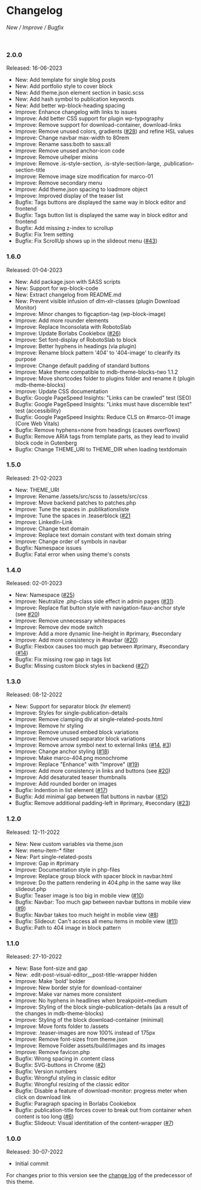 # Changelog

*New / Improve / Bugfix*

<br>

### 2.0.0
Released: 16-06-2023

* New: Add template for single blog posts
* New: Add portfolio style to cover block
* New: Add theme.json element section in basic.scss
* New: Add hash symbol to publication keywords
* New: Add better wp-block-heading spacing
* Improve: Enhance changelog with links to issues
* Improve: Add better CSS support for plugin wp-typography
* Improve: Remove support for download-container, download-links
* Improve: Remove unused colors, gradients ([#28](https://github.com/mdibella-dev/mdb-theme-fse/issues/28)) and refine HSL values
* Improve: Change navbar max-width to 80rem
* Improve: Rename sass:both to sass:all
* Improve: Remove unused anchor-icon code
* Improve: Remove uihelper mixins
* Improve: Remove .is-style-section, .is-style-section-large, .publication-section-title
* Improve: Remove image size modification for marco-01
* Improve: Remove secondary menu
* Improve: Add theme.json spacing to loadmore object
* Improve: Improved display of the teaser list
* Bugfix: Tags buttons are displayed the same way in block editor and frontend
* Bugfix: Tags button list is displayed the same way in block editor and frontend
* Bugfix: Add missing z-index to scrollup
* Bugfix: Fix 1rem setting
* Bugfix: Fix ScrollUp shows up in the slideout menu ([#43](https://github.com/mdibella-dev/mdb-theme-fse/issues/43))


### 1.6.0
Released: 01-04-2023

* New: Add package.json with SASS scripts
* New: Support for wp-block-code
* New: Extract changelog from README.md
* New: Prevent visible infusion of dlm-xlr-classes (plugin Download Monitor)
* Improve: Minor changes to figcaption-tag (wp-block-image)
* Improve: Add more rounder elements
* Improve: Replace Inconsolata with RobotoSlab
* Improve: Update Borlabs Cookiebox ([#26](https://github.com/mdibella-dev/mdb-theme-fse/issues/26))
* Improve: Set font-display of RobotoSlab to block
* Improve: Better hyphens in headings (via plugin)
* Improve: Rename block pattern '404' to '404-image' to clearify its purpose
* Improve: Change default padding of standard buttons
* Improve: Make theme compatible to mdb-theme-blocks-two 1.1.2
* Improve: Move shortcodes folder to plugins folder and rename it (plugin mdb-theme-blocks)
* Improve: Update CSS documentation
* Bugfix: Google PageSpeed Insights: "Links can be crawled" test (SEO)
* Bugfix: Google PageSpeed Insights: "Links must have discernible text" test (accessibility)
* Bugfix: Google PageSpeed Insights: Reduce CLS on #marco-01 image (Core Web Vitals)
* Bugfix: Remove hyphens=none from headings (causes overflows)
* Bugfix: Remove ARIA tags from template parts, as they lead to invalid block code in Gutenberg
* Bugfix: Change THEME_URI to THEME_DIR when loading textdomain


### 1.5.0
Released: 21-02-2023

* New: THEME_URI
* Improve: Rename /assets/src/scss to /assets/src/css
* Improve: Move backend patches to patches.php
* Improve: Tune the spaces in .publikationsliste
* Improve: Tune the spaces in .teaserblock ([#21](https://github.com/mdibella-dev/mdb-theme-fse/issues/21)
* Improve: LinkedIn-Link
* Improve: Change text domain
* Improve: Replace text domain constant with text domain string
* Improve: Change order of symbols in navbar
* Bugfix: Namespace issues
* Bugfix: Fatal error when using theme's consts


### 1.4.0
Released: 02-01-2023

* New: Namespace ([#25](https://github.com/mdibella-dev/mdb-theme-fse/issues/25))
* Improve: Neutralize .php-class side effect in admin pages ([#31](https://github.com/mdibella-dev/mdb-theme-fse/issues/31))
* Improve: Replace flat button style with navigation-faux-anchor style (see [#20](https://github.com/mdibella-dev/mdb-theme-fse/issues/20))
* Improve: Remove unnecessary whitespaces
* Improve: Remove dev mode switch
* Improve: Add a more dynamic line-height in #primary, #secondary
* Improve: Add more consistency in #navbar ([#20](https://github.com/mdibella-dev/mdb-theme-fse/issues/20))
* Bugfix: Flexbox causes too much gap between #primary, #secondary ([#14](https://github.com/mdibella-dev/mdb-theme-fse/issues/14))
* Bugfix: Fix missing row gap in tags list
* Bugfix: Missing custom block styles in backend ([#27](https://github.com/mdibella-dev/mdb-theme-fse/issues/27))


### 1.3.0
Released: 08-12-2022

* New: Support for separator block (hr element)
* Improve: Styles for single-publication-details
* Improve: Remove clamping div at single-related-posts.html
* Improve: Remove hr styling
* Improve: Remove unused embed block variations
* Improve: Remove unused separator block variations
* Improve: Remove arrow symbol next to external links ([#14](https://github.com/mdibella-dev/mdb-theme-fse/issues/14), [#3](https://github.com/mdibella-dev/mdb-theme-fse/issues/3))
* Improve: Change anchor styling ([#18](https://github.com/mdibella-dev/mdb-theme-fse/issues/18))
* Improve: Make marco-404.png monochrome
* Improve: Replace "Enhance" with "Improve" ([#19](https://github.com/mdibella-dev/mdb-theme-fse/issues/19))
* Improve: Add more consistency in links and buttons (see [#20](https://github.com/mdibella-dev/mdb-theme-fse/issues/20))
* Improve: Add desaturated teaser thumbnails
* Improve: Add rounded border on images
* Bugfix: Indention in list element ([#17](https://github.com/mdibella-dev/mdb-theme-fse/issues/17))
* Bugfix: Add minimal gap between flat buttons in navbar ([#12](https://github.com/mdibella-dev/mdb-theme-fse/issues/12))
* Bugfix: Remove additional padding-left in #primary, #secondary ([#23](https://github.com/mdibella-dev/mdb-theme-fse/issues/23))


### 1.2.0
Released: 12-11-2022

* New: New custom variables via theme.json
* New: menu-item-* filter
* New: Part single-related-posts
* Improve: Gap in #primary
* Improve: Documentation style in php-files
* Improve: Replace group block with spacer block in navbar.html
* Improve: Do the pattern rendering in 404.php in the same way like slideout.php
* Bugfix: Teaser image is too big in mobile view ([#10](https://github.com/mdibella-dev/mdb-theme-fse/issues/10))
* Bugfix: Navbar: Too much gap between navbar buttons in mobile view ([#9](https://github.com/mdibella-dev/mdb-theme-fse/issues/9))
* Bugfix: Navbar takes too much height in mobile view ([#8](https://github.com/mdibella-dev/mdb-theme-fse/issues/8))
* Bugfix: Slideout: Can't access all menu items in mobile view ([#11](https://github.com/mdibella-dev/mdb-theme-fse/issues/11))
* Bugfix: Path to 404 image in block pattern


### 1.1.0
Released: 27-10-2022

* New: Base font-size and gap
* New: .edit-post-visual-editor__post-title-wrapper hidden
* Improve: Make 'bold' bolder
* Improve: New border style for download-container
* Improve: Make var names more consistent
* Improve: No hyphens in headlines when breakpoint=medium
* Improve: Styling of the block single-publication-details (as a result of the changes in mdb-theme-blocks)
* Improve: Styling of the block download-container (minimal)
* Improve: Move fonts folder to /assets
* Improve: .teaser-images are now 100% instead of 175px
* Improve: Remove font-sizes from theme.json
* Improve: Remove Folder assets/build/images and its images
* Improve: Remove favicon.php
* Bugfix: Wrong spacing in .content class
* Bugfix: SVG-buttons in Chrome ([#2](https://github.com/mdibella-dev/mdb-theme-fse/issues/2))
* Bugfix: Version numbers
* Bugfix: Wrongful styling in classic editor
* Bugfix: Wrongful resizing of the classic editor
* Bugfix: Disable a feature of download-monitor: progress meter when click on download link
* Bugfix: Paragraph spacing in Borlabs Cookiebox
* Bugfix: publication-title forces cover to break out from container when content is too long ([#6](https://github.com/mdibella-dev/mdb-theme-fse/issues/6))
* Bugfix: Slideout: Visual identitation of the content-wrapper ([#7](https://github.com/mdibella-dev/mdb-theme-fse/issues/7))



### 1.0.0
Released: 30-07-2022

* Initial commit

For changes prior to this version see the [change log](https://github.com/mdibella-dev/mdb-theme/blob/main/CHANGELOG.md) of the predecessor of this theme.
